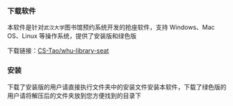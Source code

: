 ### 下载软件

本软件是针对`武汉大学`图书馆预约系统开发的抢座软件，支持 Windows、Mac OS、Linux 等操作系统，提供了安装版和绿色版

下载链接：[CS-Tao/whu-library-seat](https://github.com/CS-Tao/whu-library-seat/releases)

### 安装

下载了安装版的用户请直接执行文件夹中的安装文件安装本软件，下载了绿色版的用户请将解压后的文件夹放到您方便找到的目录下
